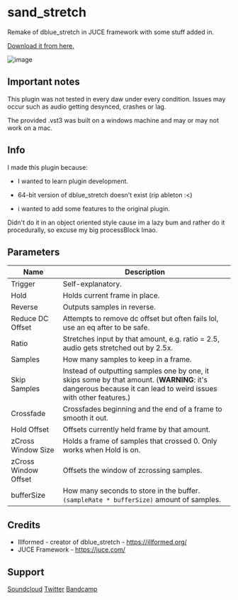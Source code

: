 # sand_stretch
Remake of dblue_stretch in JUCE framework with some stuff added in.

[Download it from here.](https://github.com/s4n7r0/sand_stretch/releases)

![image](https://github.com/s4n7r0/sand_stretch/assets/116836670/267690ba-e731-4682-a088-e9d52e7f38f7)

## Important notes

This plugin was not tested in every daw under every condition. Issues may occur
such as audio getting desynced, crashes or lag.

The provided .vst3 was built on a windows machine and may or may not work on a mac.

## Info

I made this plugin because:

- I wanted to learn plugin development.

- 64-bit version of dblue_stretch doesn't exist (rip ableton :<)

- i wanted to add some features to the original plugin.

Didn't do it in an object oriented style cause im a lazy bum and rather
do it procedurally, so excuse my big processBlock lmao.

## Parameters

| Name | Description |
| ----------- | ----------- |
| Trigger               | Self-explanatory. |
| Hold                  | Holds current frame in place. | 
| Reverse               | Outputs samples in reverse. |
| Reduce DC Offset      | Attempts to remove dc offset but often fails lol, use an eq after to be safe. |
| Ratio                 | Stretches input by that amount, e.g. ratio = 2.5, audio gets stretched out by 2.5x. |
| Samples               | How many samples to keep in a frame. |
| Skip Samples          | Instead of outputting samples one by one, it skips some by that amount. (**WARNING**: it's dangerous because it can lead to weird issues with other features.) |
| Crossfade             | Crossfades beginning and the end of a frame to smooth it out. |
| Hold Offset           | Offsets currently held frame by that amount. |
| zCross Window Size    | Holds a frame of samples that crossed 0. Only works when Hold is on. |
| zCross Window Offset  | Offsets the window of zcrossing samples. |
| bufferSize            | How many seconds to store in the buffer. `(sampleRate * bufferSize)` amount of samples.|

## Credits

- Illformed - creator of dblue_stretch - https://illformed.org/
- JUCE Framework - https://juce.com/

## Support

[Soundcloud](https://www.soundcloud.com/s4n7r0)
[Twitter](https://www.twitter.com/s4n7r0)
[Bandcamp](https://s4n7r0.bandcamp.com/)
